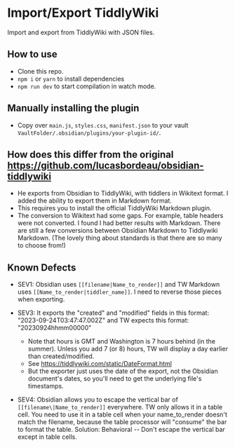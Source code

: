 # Import/Export TiddlyWiki

Import and export from TiddlyWiki with JSON files.


## How to use

- Clone this repo.
- `npm i` or `yarn` to install dependencies
- `npm run dev` to start compilation in watch mode.

## Manually installing the plugin

- Copy over `main.js`, `styles.css`, `manifest.json` to your vault `VaultFolder/.obsidian/plugins/your-plugin-id/`.

## How does this differ from the original https://github.com/lucasbordeau/obsidian-tiddlywiki

- He exports from Obsidian to TiddlyWiki, with tiddlers in Wikitext format. I added the ability to export them in Markdown format.
- This requires you to install the official TiddlyWiki Markdown plugin.
- The conversion to Wikitext had some gaps. For example, table headers were not converted. I found I had better results with Markdown. There are still a few conversions between Obsidian Markdown to Tiddlywiki Markdown. (The lovely thing about standards is that there are so many to choose from!)

## Known Defects

* SEV1: Obsidian uses `[[filename|Name_to_render]]` and TW Markdown uses `[[Name_to_render|tiddler_name]]`. I need to reverse those pieces when exporting.
* SEV3: It exports the "created" and "modified" fields in this format: "2023-09-24T03:47:47.002Z" and TW expects this format: "20230924hhmm00000"
  * Note that hours is GMT and Washington is 7 hours behind (in the summer). Unless you add 7 (or 8) hours, TW will display a day earlier than created/modified.
  * See https://tiddlywiki.com/static/DateFormat.html
  * But the exporter just uses the date of the export, not the Obsidian document's dates, so you'll need to get the underlying file's timestamps.

* SEV4: Obsidian allows you to escape the vertical bar of `[[filename\|Name_to_render]]` everywhere. TW only allows it in a table cell. You need to use it in a table cell when your name_to_render doesn't match the filename, because the table processor will "consume" the bar to format the table.  Solution: Behavioral -- Don't escape the vertical bar except in table cells.
